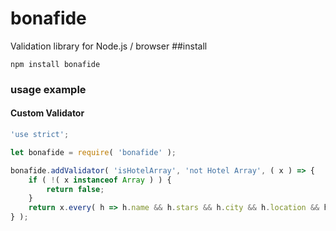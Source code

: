 # bonafide
Validation library for Node.js / browser
##install
```
npm install bonafide

```
### usage example

#### Custom Validator

```javascript
'use strict';

let bonafide = require( 'bonafide' );

bonafide.addValidator( 'isHotelArray', 'not Hotel Array', ( x ) => {
    if ( !( x instanceof Array ) ) {
        return false;
    }
    return x.every( h => h.name && h.stars && h.city && h.location && h.startDate && h.endDate ); // jshint ignore:line
} );

```
